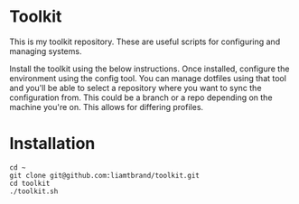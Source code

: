 # Toolkit

This is my toolkit repository.
These are useful scripts for configuring and managing systems.

Install the toolkit using the below instructions.
Once installed, configure the environment using the config tool.
You can manage dotfiles using that tool and you'll be able to select a repository
where you want to sync the configuration from. This could be a branch or a repo
depending on the machine you're on. This allows for differing profiles.

# Installation

```shell
cd ~
git clone git@github.com:liamtbrand/toolkit.git
cd toolkit
./toolkit.sh
```

